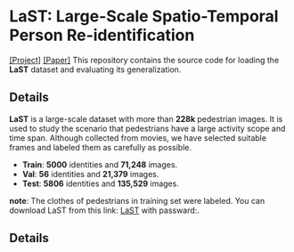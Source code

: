 # LaST: Large-Scale Spatio-Temporal Person Re-identification
[[Project]](https://sites.google.com/view/personreid) [[Paper]](https://arxiv.org/pdf/2105.15076.pdf)
This repository contains the source code for loading the **LaST** dataset and evaluating its generalization. 

## Details
**LaST** is a large-scale dataset with more than **228k** pedestrian images. It is used to study the scenario that pedestrians have a large activity scope and time span. Although collected from movies, we have selected suitable frames and labeled them as carefully as possible.

* **Train**: **5000** identities and **71,248** images.
* **Val**:   **56** identities and **21,379** images.
* **Test**:  **5806** identities and **135,529** images.

**note**: The clothes of pedestrians in training set were labeled. You can download LaST from this link: [LaST]() with passward:.

## Details






